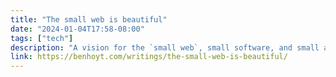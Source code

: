 ```yaml
---
title: "The small web is beautiful"
date: "2024-01-04T17:58-08:00"
tags: ["tech"]
description: "A vision for the `small web`, small software, and small architectures."
link: https://benhoyt.com/writings/the-small-web-is-beautiful/
---
```

